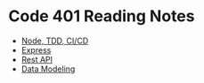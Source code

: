 # Code 401 Reading Notes

* [Node, TDD, CI/CD](node.md)
* [Express](express.md)
* [Rest API](rest-api.md)
* [Data Modeling](datamodeling.md)